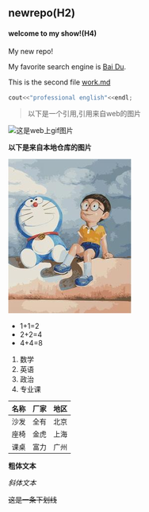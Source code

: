 ## newrepo(H2)
#### welcome to my show!(H4)
My new repo!<br>

My favorite search engine is [Bai Du](https://www.baidu.com).<br>

This is the second file [work.md](https://github.com/sauceplus/newrepo/blob/main/work.md)

```c++
cout<<"professional english"<<endl;
```

> 以下是一个引用,引用来自web的图片

![这是web上gif图片](https://gimg2.baidu.com/image_search/src=http%3A%2F%2Fup.enterdesk.com%2F2021%2Fedpic%2Ff1%2F88%2F71%2Ff1887154048414c4134e8bf7a3262a19_1.jpg&refer=http%3A%2F%2Fup.enterdesk.com&app=2002&size=f9999,10000&q=a80&n=0&g=0n&fmt=jpeg?sec=1621439998&t=bcdc156f63b9a2615ad38e9ad86cb074)

**以下是来自本地仓库的图片**

![本地图片](https://github.com/sauceplus/newrepo/blob/main/im.png)


- 1+1=2
- 2+2=4
- 4+4=8


1. 数学
2. 英语
3. 政治
4. 专业课



| 名称 | 厂家 | 地区 |
| -------- | ---- | ---- |
| 沙发     | 全有 | 北京   |
| 座椅     | 金虎 | 上海   |
| 课桌     | 富力 | 广州   |

**粗体文本**

*斜体文本*

~~这是一条下划线~~
